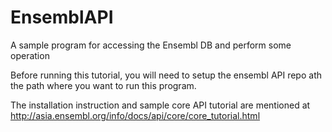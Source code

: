 # EnsemblAPI
A sample program for accessing the Ensembl DB and perform some operation

Before running this tutorial, you will need to setup the ensembl API repo ath the path
where you want to run this program.

The installation instruction and sample core API tutorial are mentioned at http://asia.ensembl.org/info/docs/api/core/core_tutorial.html
